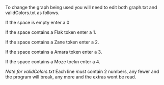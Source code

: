 To change the graph being used you will need to edit both graph.txt and validColors.txt as follows.

If the space is empty enter a 0

If the space contains a Flak token enter a 1.

If the space contains a Zane token enter a 2.

If the space contains a Amara token enter a 3.

If the space contains a Moze toekn enter a 4.

*Note for validColors.txt*
Each line *must* contain 2 numbers, any fewer and the program will break, any more and the extras wont be read.